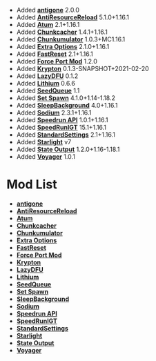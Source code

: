 - Added **[antigone](https://github.com/Minecraft-Java-Edition-Speedrunning/mcsr-antigone-1.16.1)** 2.0.0
- Added **[AntiResourceReload](https://github.com/Minecraft-Java-Edition-Speedrunning/antiresourcereload)** 5.1.0+1.16.1
- Added **[Atum](https://github.com/KingContaria/atum-rewrite)** 2.1+1.16.1
- Added **[Chunkcacher](https://github.com/Minecraft-Java-Edition-Speedrunning/chunkcacher)** 1.4.1+1.16.1
- Added **[Chunkumulator](https://github.com/DuncanRuns/Chunkumulator)** 1.0.3+MC1.16.1
- Added **[Extra Options](https://github.com/tildejustin/extra-options)** 2.1.0+1.16.1
- Added **[FastReset](https://github.com/KingContaria/FastReset)** 2.1+1.16.1
- Added **[Force Port Mod](https://github.com/DuncanRuns/Force-Port-Mod)** 1.2.0
- Added **[Krypton](https://github.com/astei/krypton)** 0.1.3-SNAPSHOT+2021-02-20
- Added **[LazyDFU](https://github.com/astei/lazydfu)** 0.1.2
- Added **[Lithium](https://github.com/CaffeineMC/lithium-fabric)** 0.6.6
- Added **[SeedQueue](https://github.com/KingContaria/seedqueue)** 1.1
- Added **[Set Spawn](https://github.com/Minecraft-Java-Edition-Speedrunning/set-spawn)** 4.1.0+1.14-1.18.2
- Added **[SleepBackground](https://github.com/RedLime/SleepBackground)** 4.0+1.16.1
- Added **[Sodium](https://github.com/Minecraft-Java-Edition-Speedrunning/sodium)** 2.3.1+1.16.1
- Added **[Speedrun API](https://github.com/KingContaria/SpeedrunAPI)** 1.0.1+1.16.1
- Added **[SpeedRunIGT](https://github.com/RedLime/SpeedRunIGT)** 15.1+1.16.1
- Added **[StandardSettings](https://github.com/KingContaria/StandardSettings)** 2.1+1.16.1
- Added **[Starlight](https://github.com/PaperMC/Starlight)** v7
- Added **[State Output](https://github.com/tildejustin/state-output)** 1.2.0+1.16-1.18.1
- Added **[Voyager](https://github.com/tildejustin/voyager)** 1.0.1

# Mod List
- **[antigone](https://github.com/Minecraft-Java-Edition-Speedrunning/mcsr-antigone-1.16.1)**
- **[AntiResourceReload](https://github.com/Minecraft-Java-Edition-Speedrunning/antiresourcereload)**
- **[Atum](https://github.com/KingContaria/atum-rewrite)**
- **[Chunkcacher](https://github.com/Minecraft-Java-Edition-Speedrunning/chunkcacher)**
- **[Chunkumulator](https://github.com/DuncanRuns/Chunkumulator)**
- **[Extra Options](https://github.com/tildejustin/extra-options)**
- **[FastReset](https://github.com/KingContaria/FastReset)**
- **[Force Port Mod](https://github.com/DuncanRuns/Force-Port-Mod)**
- **[Krypton](https://github.com/astei/krypton)**
- **[LazyDFU](https://github.com/astei/lazydfu)**
- **[Lithium](https://github.com/CaffeineMC/lithium-fabric)**
- **[SeedQueue](https://github.com/KingContaria/seedqueue)**
- **[Set Spawn](https://github.com/Minecraft-Java-Edition-Speedrunning/set-spawn)**
- **[SleepBackground](https://github.com/RedLime/SleepBackground)**
- **[Sodium](https://github.com/Minecraft-Java-Edition-Speedrunning/sodium)**
- **[Speedrun API](https://github.com/KingContaria/SpeedrunAPI)**
- **[SpeedRunIGT](https://github.com/RedLime/SpeedRunIGT)**
- **[StandardSettings](https://github.com/KingContaria/StandardSettings)**
- **[Starlight](https://github.com/PaperMC/Starlight)**
- **[State Output](https://github.com/tildejustin/state-output)**
- **[Voyager](https://github.com/tildejustin/voyager)**
